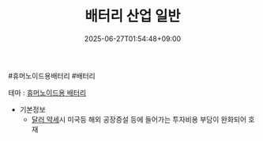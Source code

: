 ﻿---
title: "배터리 산업 일반"
date: 2025-06-27T01:54:48+09:00
lastmod: 2025-06-27T01:54:48+09:00
type: docs
sidebar:
  open: true
weight: 2
---
<div style="display:none">
  <meta property="article:published_time" content="2025-06-26T16:54:48Z" />
  <meta property="article:modified_time" content="2025-06-26T16:54:48Z" />
</div>
#휴머노이드용배터리 #배터리

테마 : [휴머노이드용 배터리](/industry-study/휴머노이드용-배터리/)

- 기본정보
	- [달러 약세](/industry-study/달러-약세/)시 미국등 해외 공장증설 등에 들어가는 투자비용 부담이 완화되어 호재
